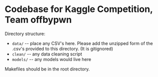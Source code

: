 # Codebase for Kaggle Competition, Team offbypwn

Directory structure:

* `data/` -- place any CSV's here. Please add the unzipped form of the .csv's
  provided to this directory. (It is gitignored)
* `clean/` -- any data cleaning script
* `models/` -- any models would live here

Makefiles should be in the root directory.
